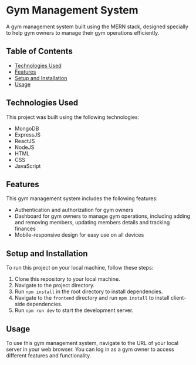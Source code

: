 # Gym Management System

A gym management system built using the MERN stack, designed specially to help gym owners to manage their gym operations efficiently.

## Table of Contents

* [Technologies Used](#technologies-used)
* [Features](#features)
* [Setup and Installation](#setup-and-installation)
* [Usage](#usage)

## Technologies Used

This project was built using the following technologies:

* MongoDB
* ExpressJS
* ReactJS
* NodeJS
* HTML
* CSS
* JavaScript

## Features

This gym management system includes the following features:

* Authentication and authorization for gym owners
* Dashboard for gym owners to manage gym operations, including adding and removing members, updating members details and tracking finances
* Mobile-responsive design for easy use on all devices

## Setup and Installation

To run this project on your local machine, follow these steps:

1. Clone this repository to your local machine.
2. Navigate to the project directory.
3. Run `npm install` in the root directory to install dependencies.
4. Navigate to the `frontend` directory and run `npm install` to install client-side dependencies.
5. Run `npm run dev` to start the development server.

## Usage

To use this gym management system, navigate to the URL of your local server in your web browser. You can log in as a gym owner to access different features and functionality.

